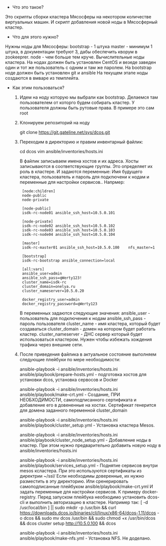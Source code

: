  - Что это такое?

Это скрипты сборки кластера Мясосферы на некотором количестве виртуальных машин. И скрипт добавления новой ноды в Мясосферный кластер.

 - Что для этого нужно?
 
Нужны ноды для Мясосферы:
        bootstrap - 1 штука
        master - минимум 1 штука, в документации требуют 3, дабы обеспечить кворум в zookeeprer.
        node - чем больше тем круче. Вычислительные ноды кластера.
На нодах должен быть установлен CentOS и везеде заведен один и тот же пользователь с одним и там же паролем. На bootstrap ноде должен быть установлен git и ansible
На текущем этапе ноды создаются в вмваре из темплейта.

 - Как этим пользоваться?
 
    1. Идем на ноду которую мы выбрали как bootstrap. Делаемся там пользователем от которго будем собирать кластер. У пользователя должны быть рутовые права. В примере это сам root
    2. Клонируем репозиторий на ноду
    
        git clone https://git.gateline.net/sys/dcos.git
        
    3. Переходим в директорию и правим инвентарный файлик:
    
        cd dcos
        vim ansible/inventories/hosts.ini
        
        В файлик записываем имена хостов и их адреса. Хосты записываются в соответствующие группы. Это определяет их роль в кластере.
        И задаются переменные: Имя будущего кластера, пользователь и пароль для подключени к нодам и переменные для настройки сервисов..
        Напрмер:
        
            [node:children]
            node-public
            node-private

            [node-public]
            isdk-rc-node01 ansible_ssh_host=10.5.0.101

            [node-private]
            isdk-rc-node02 ansible_ssh_host=10.5.0.102
            isdk-rc-node03 ansible_ssh_host=10.5.0.103
            isdk-rc-node04 ansible_ssh_host=10.5.0.104

            [master]
            isdk-rc-master01 ansible_ssh_host=10.5.0.100    nfs_master=1

            [bootstrap]
            isdk-rc-bootstrap ansible_connection=local

            [all:vars]
            ansible_user=admin
            ansible_ssh_pass=qWerty123!
            cluster_name=isdk-rc
            cluster_domain=onelya.ru
            cluster_nameserver=10.5.0.20

            docker_registry_user=admin
            docker_registry_password=qWerty123
        
        В переменных задаются следующие значения:
        ansible_user - пользователь для подключения к нодам
        ansible_ssh_pass - пароль пользователя
        cluster_name - имя кластера, который будет создаваться
        cluster_domain - домен на котором будет работать кластер. 
        cluster_nameserver - ДНС сервер который будет использоваться кластером. Нужен чтобы избежать хождения трафика через внешние сети.
        
    4. После приведения файлика в актуальное состояние выполняем следующие плейбуки по мере необходимости:
    
        ansible-playbook -i ansible/inventories/hosts.ini ansible/playbook/prepare-hosts.yml - подготовка хостов для установки dcos, установка сервосов и Docker
        
        ansible-playbook -i ansible/inventories/hosts.ini ansible/playbook/make-crt.yml - Создание, ПРИ НЕОБХОДИМОСТИ, самоподписанного сертификата
        и добавление его в довененные на хостах. Сертификат генерится для домена заданного переменной cluster_domain
        
        ansible-playbook -i ansible/inventories/hosts.ini ansible/playbook/cluster_setup.yml - Установка кластера Mesos.
        
        ansible-playbook -i ansible/inventories/hosts.ini ansible/playbook/cluster_node_setup.yml - Добавление ноды в кластер.
        При этом нужно предварительно добавить новую ноду в ansible/inventories/hosts.ini
        
        ansible-playbook -i ansible/inventories/hosts.ini ansible/playbook/services_setup.yml - Поднятие сервисов внутри mesos ксластера.
        При это используются сертификаты из директрии ~/ssl/ Если необходимы доверенные, их нужно разместить в эту директорию.
        Или сренерировать самоподписанные плейбуком ansible/playbook/make-crt.yml
        И задать переменные для настройки сервисов. К примеру docker-registry.
        Перед запуском плейбука необходимо установить dcos-cli и выполнить авторизацию в кластере. Например так:
            [ -d /usr/local/bin ] || sudo mkdir -p /usr/bin && 
            curl https://downloads.dcos.io/binaries/cli/linux/x86-64/dcos-1.11/dcos -o dcos && 
            sudo mv dcos /usr/bin && 
            sudo chmod +x /usr/bin/dcos && 
            dcos cluster setup http://10.5.0.100 && 
            dcos

        ansible-playbook -i ansible/inventories/hosts.ini ansible/playbook/make-nfs.yml - Установка NFS. Не доделано.

        

        